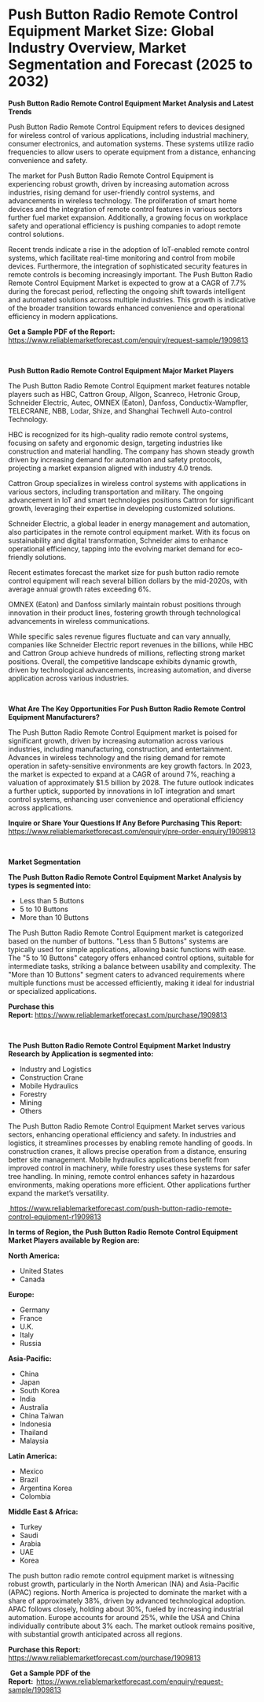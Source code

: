 <p><h1>Push Button Radio Remote Control Equipment Market Size: Global Industry Overview, Market Segmentation and Forecast (2025 to 2032)</h1></p><p><strong>Push Button Radio Remote Control Equipment Market Analysis and Latest Trends</strong></p>
<p><p>Push Button Radio Remote Control Equipment refers to devices designed for wireless control of various applications, including industrial machinery, consumer electronics, and automation systems. These systems utilize radio frequencies to allow users to operate equipment from a distance, enhancing convenience and safety.</p><p>The market for Push Button Radio Remote Control Equipment is experiencing robust growth, driven by increasing automation across industries, rising demand for user-friendly control systems, and advancements in wireless technology. The proliferation of smart home devices and the integration of remote control features in various sectors further fuel market expansion. Additionally, a growing focus on workplace safety and operational efficiency is pushing companies to adopt remote control solutions.</p><p>Recent trends indicate a rise in the adoption of IoT-enabled remote control systems, which facilitate real-time monitoring and control from mobile devices. Furthermore, the integration of sophisticated security features in remote controls is becoming increasingly important. The Push Button Radio Remote Control Equipment Market is expected to grow at a CAGR of 7.7% during the forecast period, reflecting the ongoing shift towards intelligent and automated solutions across multiple industries. This growth is indicative of the broader transition towards enhanced convenience and operational efficiency in modern applications.</p></p>
<p><strong>Get a Sample PDF of the Report:&nbsp;</strong> <a href="https://www.reliablemarketforecast.com/enquiry/request-sample/1909813?utm_campaign=1899&utm_medium=2&utm_source=Github&utm_content=ia&utm_term=12042025&utm_id=push-button-radio-remote-control-equipment">https://www.reliablemarketforecast.com/enquiry/request-sample/1909813</a></p>
<p>&nbsp;</p>
<p><strong>Push Button Radio Remote Control Equipment Major Market Players</strong></p>
<p><p>The Push Button Radio Remote Control Equipment market features notable players such as HBC, Cattron Group, Allgon, Scanreco, Hetronic Group, Schneider Electric, Autec, OMNEX (Eaton), Danfoss, Conductix-Wampfler, TELECRANE, NBB, Lodar, Shize, and Shanghai Techwell Auto-control Technology. </p><p>HBC is recognized for its high-quality radio remote control systems, focusing on safety and ergonomic design, targeting industries like construction and material handling. The company has shown steady growth driven by increasing demand for automation and safety protocols, projecting a market expansion aligned with industry 4.0 trends.</p><p>Cattron Group specializes in wireless control systems with applications in various sectors, including transportation and military. The ongoing advancement in IoT and smart technologies positions Cattron for significant growth, leveraging their expertise in developing customized solutions.</p><p>Schneider Electric, a global leader in energy management and automation, also participates in the remote control equipment market. With its focus on sustainability and digital transformation, Schneider aims to enhance operational efficiency, tapping into the evolving market demand for eco-friendly solutions.</p><p>Recent estimates forecast the market size for push button radio remote control equipment will reach several billion dollars by the mid-2020s, with average annual growth rates exceeding 6%. </p><p>OMNEX (Eaton) and Danfoss similarly maintain robust positions through innovation in their product lines, fostering growth through technological advancements in wireless communications. </p><p>While specific sales revenue figures fluctuate and can vary annually, companies like Schneider Electric report revenues in the billions, while HBC and Cattron Group achieve hundreds of millions, reflecting strong market positions. Overall, the competitive landscape exhibits dynamic growth, driven by technological advancements, increasing automation, and diverse application across various industries.</p></p>
<p>&nbsp;</p>
<p><strong>What Are The Key Opportunities For Push Button Radio Remote Control Equipment Manufacturers?</strong></p>
<p><p>The Push Button Radio Remote Control Equipment market is poised for significant growth, driven by increasing automation across various industries, including manufacturing, construction, and entertainment. Advances in wireless technology and the rising demand for remote operation in safety-sensitive environments are key growth factors. In 2023, the market is expected to expand at a CAGR of around 7%, reaching a valuation of approximately $1.5 billion by 2028. The future outlook indicates a further uptick, supported by innovations in IoT integration and smart control systems, enhancing user convenience and operational efficiency across applications.</p></p>
<p><strong>Inquire or Share Your Questions If Any Before Purchasing This Report:</strong> <a href="https://www.reliablemarketforecast.com/enquiry/pre-order-enquiry/1909813?utm_campaign=1899&utm_medium=2&utm_source=Github&utm_content=ia&utm_term=12042025&utm_id=push-button-radio-remote-control-equipment">https://www.reliablemarketforecast.com/enquiry/pre-order-enquiry/1909813</a></p>
<p>&nbsp;</p>
<p><strong>Market Segmentation</strong></p>
<p><strong>The Push Button Radio Remote Control Equipment Market Analysis by types is segmented into:</strong></p>
<p><ul><li>Less than 5 Buttons</li><li>5 to 10 Buttons</li><li>More than 10 Buttons</li></ul></p>
<p><p>The Push Button Radio Remote Control Equipment market is categorized based on the number of buttons. "Less than 5 Buttons" systems are typically used for simple applications, allowing basic functions with ease. The "5 to 10 Buttons" category offers enhanced control options, suitable for intermediate tasks, striking a balance between usability and complexity. The "More than 10 Buttons" segment caters to advanced requirements where multiple functions must be accessed efficiently, making it ideal for industrial or specialized applications.</p></p>
<p><strong>Purchase this Report:&nbsp;</strong><a href="https://www.reliablemarketforecast.com/purchase/1909813?utm_campaign=1899&utm_medium=2&utm_source=Github&utm_content=ia&utm_term=12042025&utm_id=push-button-radio-remote-control-equipment">https://www.reliablemarketforecast.com/purchase/1909813</a></p>
<p>&nbsp;</p>
<p><strong>The Push Button Radio Remote Control Equipment Market Industry Research by Application is segmented into:</strong></p>
<p><ul><li>Industry and Logistics</li><li>Construction Crane</li><li>Mobile Hydraulics</li><li>Forestry</li><li>Mining</li><li>Others</li></ul></p>
<p><p>The Push Button Radio Remote Control Equipment Market serves various sectors, enhancing operational efficiency and safety. In industries and logistics, it streamlines processes by enabling remote handling of goods. In construction cranes, it allows precise operation from a distance, ensuring better site management. Mobile hydraulics applications benefit from improved control in machinery, while forestry uses these systems for safer tree handling. In mining, remote control enhances safety in hazardous environments, making operations more efficient. Other applications further expand the market’s versatility.</p></p>
<p><a href="https://www.reliablemarketforecast.com/push-button-radio-remote-control-equipment-r1909813?utm_campaign=1899&utm_medium=2&utm_source=Github&utm_content=ia&utm_term=12042025&utm_id=push-button-radio-remote-control-equipment">&nbsp;https://www.reliablemarketforecast.com/push-button-radio-remote-control-equipment-r1909813</a></p>
<p><strong>In terms of Region, the Push Button Radio Remote Control Equipment Market Players available by Region are:</strong></p>
<p>
    <p> <strong> North America: </strong>
        <ul>
            <li>United States</li>
            <li>Canada</li>
        </ul>
        </p> 
    <p> <strong> Europe: </strong>
        <ul>
            <li>Germany</li>
            <li>France</li>
            <li>U.K.</li>
            <li>Italy</li>
            <li>Russia</li>
        </ul>
        </p> 
    <p> <strong> Asia-Pacific: </strong>
        <ul>
            <li>China</li>
            <li>Japan</li>
            <li>South Korea</li>
            <li>India</li>
            <li>Australia</li>
            <li>China Taiwan</li>
            <li>Indonesia</li>
            <li>Thailand</li>
            <li>Malaysia</li>
        </ul>
        </p> 
    <p> <strong> Latin America: </strong>
        <ul>
            <li>Mexico</li>
            <li>Brazil</li>
            <li>Argentina Korea</li>
            <li>Colombia</li>
        </ul>
        </p> 
    <p> <strong> Middle East & Africa: </strong>
        <ul>
            <li>Turkey</li>
            <li>Saudi</li>
            <li>Arabia</li>
            <li>UAE</li>
            <li>Korea</li>
        </ul>
    </p>
    </p>
<p><p>The push button radio remote control equipment market is witnessing robust growth, particularly in the North American (NA) and Asia-Pacific (APAC) regions. North America is projected to dominate the market with a share of approximately 38%, driven by advanced technological adoption. APAC follows closely, holding about 30%, fueled by increasing industrial automation. Europe accounts for around 25%, while the USA and China individually contribute about 3% each. The market outlook remains positive, with substantial growth anticipated across all regions.</p></p>
<p><strong>Purchase this Report: </strong><a href="https://www.reliablemarketforecast.com/purchase/1909813?utm_campaign=1899&utm_medium=2&utm_source=Github&utm_content=ia&utm_term=12042025&utm_id=push-button-radio-remote-control-equipment">https://www.reliablemarketforecast.com/purchase/1909813</a></p>
<p>&nbsp;<strong>Get a Sample PDF of the Report:&nbsp;&nbsp;</strong><a href="https://www.reliablemarketforecast.com/enquiry/request-sample/1909813?utm_campaign=1899&utm_medium=2&utm_source=Github&utm_content=ia&utm_term=12042025&utm_id=push-button-radio-remote-control-equipment">https://www.reliablemarketforecast.com/enquiry/request-sample/1909813</a></p>
<p><strong></strong></p>
<p><p></p><p></p><p></p></p>